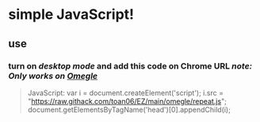 # simple JavaScript!

## use ##
### turn on _*desktop mode*_ and add this code on Chrome URL _note: Only works on [Omegle](https://www.omegle.com)_
>JavaScript: var i = document.createElement('script'); i.src = "https://raw.githack.com/toan06/EZ/main/omegle/repeat.js"; document.getElementsByTagName('head')[0].appendChild(i);


